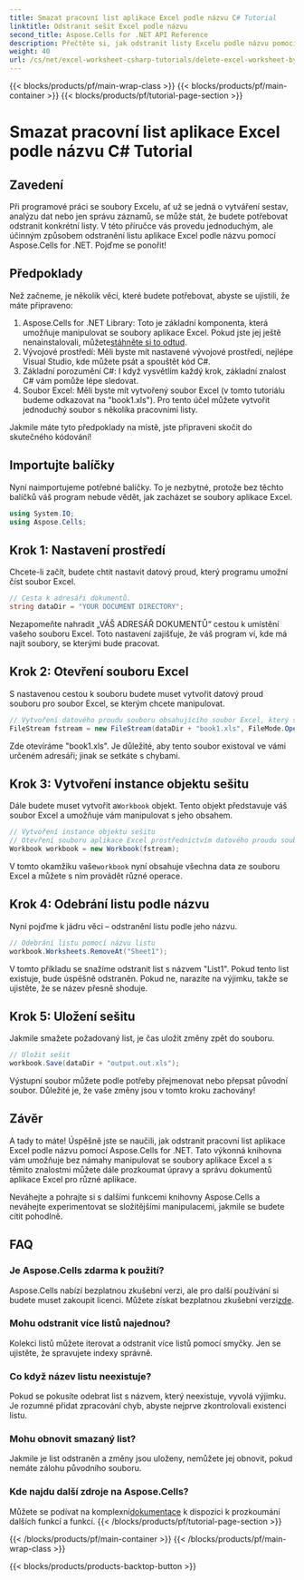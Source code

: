 ```yaml
---
title: Smazat pracovní list aplikace Excel podle názvu C# Tutorial
linktitle: Odstranit sešit Excel podle názvu
second_title: Aspose.Cells for .NET API Reference
description: Přečtěte si, jak odstranit listy Excelu podle názvu pomocí C#. Tento návod pro začátečníky vás provede krok za krokem s Aspose.Cells pro .NET.
weight: 40
url: /cs/net/excel-worksheet-csharp-tutorials/delete-excel-worksheet-by-name-csharp-tutorial/
---
```


{{< blocks/products/pf/main-wrap-class >}}
{{< blocks/products/pf/main-container >}}
{{< blocks/products/pf/tutorial-page-section >}}

# Smazat pracovní list aplikace Excel podle názvu C# Tutorial

## Zavedení

Při programové práci se soubory Excelu, ať už se jedná o vytváření sestav, analýzu dat nebo jen správu záznamů, se může stát, že budete potřebovat odstranit konkrétní listy. V této příručce vás provedu jednoduchým, ale účinným způsobem odstranění listu aplikace Excel podle názvu pomocí Aspose.Cells for .NET. Pojďme se ponořit!

## Předpoklady

Než začneme, je několik věcí, které budete potřebovat, abyste se ujistili, že máte připraveno:

1.  Aspose.Cells for .NET Library: Toto je základní komponenta, která umožňuje manipulovat se soubory aplikace Excel. Pokud jste jej ještě nenainstalovali, můžete[stáhněte si to odtud](https://releases.aspose.com/cells/net/).
2. Vývojové prostředí: Měli byste mít nastavené vývojové prostředí, nejlépe Visual Studio, kde můžete psát a spouštět kód C#.
3. Základní porozumění C#: I když vysvětlím každý krok, základní znalost C# vám pomůže lépe sledovat.
4. Soubor Excel: Měli byste mít vytvořený soubor Excel (v tomto tutoriálu budeme odkazovat na "book1.xls"). Pro tento účel můžete vytvořit jednoduchý soubor s několika pracovními listy.

Jakmile máte tyto předpoklady na místě, jste připraveni skočit do skutečného kódování!

## Importujte balíčky

Nyní naimportujeme potřebné balíčky. To je nezbytné, protože bez těchto balíčků váš program nebude vědět, jak zacházet se soubory aplikace Excel.

```csharp
using System.IO;
using Aspose.Cells;
```

## Krok 1: Nastavení prostředí

Chcete-li začít, budete chtít nastavit datový proud, který programu umožní číst soubor Excel.

```csharp
// Cesta k adresáři dokumentů.
string dataDir = "YOUR DOCUMENT DIRECTORY";
```

Nezapomeňte nahradit „VÁŠ ADRESÁŘ DOKUMENTŮ“ cestou k umístění vašeho souboru Excel. Toto nastavení zajišťuje, že váš program ví, kde má najít soubory, se kterými bude pracovat.

## Krok 2: Otevření souboru Excel

S nastavenou cestou k souboru budete muset vytvořit datový proud souboru pro soubor Excel, se kterým chcete manipulovat.

```csharp
// Vytvoření datového proudu souboru obsahujícího soubor Excel, který se má otevřít
FileStream fstream = new FileStream(dataDir + "book1.xls", FileMode.Open);
```

Zde otevíráme "book1.xls". Je důležité, aby tento soubor existoval ve vámi určeném adresáři; jinak se setkáte s chybami.

## Krok 3: Vytvoření instance objektu sešitu

 Dále budete muset vytvořit a`Workbook` objekt. Tento objekt představuje váš soubor Excel a umožňuje vám manipulovat s jeho obsahem.

```csharp
// Vytvoření instance objektu sešitu
// Otevření souboru aplikace Excel prostřednictvím datového proudu souborů
Workbook workbook = new Workbook(fstream);
```

 V tomto okamžiku vaše`workbook` nyní obsahuje všechna data ze souboru Excel a můžete s ním provádět různé operace.

## Krok 4: Odebrání listu podle názvu

Nyní pojďme k jádru věci – odstranění listu podle jeho názvu. 

```csharp
// Odebrání listu pomocí názvu listu
workbook.Worksheets.RemoveAt("Sheet1");
```

V tomto příkladu se snažíme odstranit list s názvem "List1". Pokud tento list existuje, bude úspěšně odstraněn. Pokud ne, narazíte na výjimku, takže se ujistěte, že se název přesně shoduje.

## Krok 5: Uložení sešitu

Jakmile smažete požadovaný list, je čas uložit změny zpět do souboru.

```csharp
// Uložit sešit
workbook.Save(dataDir + "output.out.xls");
```

Výstupní soubor můžete podle potřeby přejmenovat nebo přepsat původní soubor. Důležité je, že vaše změny jsou v tomto kroku zachovány!

## Závěr

A tady to máte! Úspěšně jste se naučili, jak odstranit pracovní list aplikace Excel podle názvu pomocí Aspose.Cells for .NET. Tato výkonná knihovna vám umožňuje bez námahy manipulovat se soubory aplikace Excel a s těmito znalostmi můžete dále prozkoumat úpravy a správu dokumentů aplikace Excel pro různé aplikace.

Neváhejte a pohrajte si s dalšími funkcemi knihovny Aspose.Cells a neváhejte experimentovat se složitějšími manipulacemi, jakmile se budete cítit pohodlně.

## FAQ

### Je Aspose.Cells zdarma k použití?
 Aspose.Cells nabízí bezplatnou zkušební verzi, ale pro další používání si budete muset zakoupit licenci. Můžete získat bezplatnou zkušební verzi[zde](https://releases.aspose.com/).

### Mohu odstranit více listů najednou?
Kolekci listů můžete iterovat a odstranit více listů pomocí smyčky. Jen se ujistěte, že spravujete indexy správně.

### Co když název listu neexistuje?
Pokud se pokusíte odebrat list s názvem, který neexistuje, vyvolá výjimku. Je rozumné přidat zpracování chyb, abyste nejprve zkontrolovali existenci listu.

### Mohu obnovit smazaný list?
Jakmile je list odstraněn a změny jsou uloženy, nemůžete jej obnovit, pokud nemáte zálohu původního souboru.

### Kde najdu další zdroje na Aspose.Cells?
 Můžete se podívat na komplexní[dokumentace](https://reference.aspose.com/cells/net/) k dispozici k prozkoumání dalších funkcí a funkcí.
{{< /blocks/products/pf/tutorial-page-section >}}

{{< /blocks/products/pf/main-container >}}
{{< /blocks/products/pf/main-wrap-class >}}

{{< blocks/products/products-backtop-button >}}
